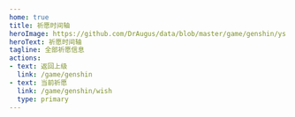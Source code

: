 ```yaml
---
home: true
title: 祈愿时间轴
heroImage: https://github.com/DrAugus/data/blob/master/game/genshin/ys.png?raw=true
heroText: 祈愿时间轴
tagline: 全部祈愿信息
actions:
- text: 返回上级
  link: /game/genshin
- text: 当前祈愿
  link: /game/genshin/wish
  type: primary
---
```



<GenshinTimeline />

<script setup lang="ts">
import GenshinTimeline from "@GenshinTimeline";
</script>

<style>
.home.project{
  max-width: unset !important;
}
.hero-info {
  text-align: center !important;
}
</style>